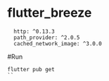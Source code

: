 # flutter_breeze

```
  http: ^0.13.3
  path_provider: ^2.0.5
  cached_network_image: ^3.0.0
```

#Run

```
flutter pub get
``
